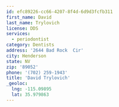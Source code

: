 ```yaml
---
id: efc89226-cc66-4207-8f4d-6d9d3fcfb311
first_name: David
last_name: Trylovich
license: DDS
services:
  - periodontist
category: Dentists
address: '2644 Bad Rock  Cir'
city: Henderson
state: NV
zip: '89052'
phone: '(702) 259-1943'
title: 'David Trylovich'
_geoloc:
  lng: -115.09895
  lat: 35.979863
---
```


